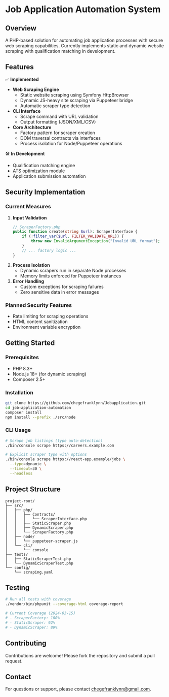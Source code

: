 # Job Application Automation System

## Overview
A PHP-based solution for automating job application processes with secure web scraping capabilities. Currently implements static and dynamic website scraping with qualification matching in development.

## Features
✅ **Implemented**
- **Web Scraping Engine**
  - Static website scraping using Symfony HttpBrowser
  - Dynamic JS-heavy site scraping via Puppeteer bridge
  - Automatic scraper type detection
- **CLI Interface**
  - Scrape command with URL validation
  - Output formatting (JSON/XML/CSV)
- **Core Architecture**
  - Factory pattern for scraper creation
  - DOM traversal contracts via interfaces
  - Process isolation for Node/Puppeteer operations

🛠 **In Development**
- Qualification matching engine
- ATS optimization module
- Application submission automation

## Security Implementation
### Current Measures
1. **Input Validation**
   ```php
   // ScraperFactory.php
   public function create(string $url): ScraperInterface {
       if (!filter_var($url, FILTER_VALIDATE_URL)) {
           throw new InvalidArgumentException("Invalid URL format");
       }
       // ... factory logic ...
   }
   ```
2. **Process Isolation**
   - Dynamic scrapers run in separate Node processes
   - Memory limits enforced for Puppeteer instances
3. **Error Handling**
   - Custom exceptions for scraping failures
   - Zero sensitive data in error messages

### Planned Security Features
- Rate limiting for scraping operations
- HTML content sanitization
- Environment variable encryption

## Getting Started

### Prerequisites
- PHP 8.3+
- Node.js 18+ (for dynamic scraping)
- Composer 2.5+

### Installation
```bash
git clone https://github.com/chegefranklynn/Jobapplication.git
cd job-application-automation
composer install
npm install --prefix ./src/node
```

### CLI Usage
```bash
# Scrape job listings (type auto-detection)
./bin/console scrape https://careers.example.com

# Explicit scraper type with options
./bin/console scrape https://react-app.example/jobs \
  --type=dynamic \
  --timeout=30 \
  --headless
```

## Project Structure
```plaintext
project-root/
├── src/
│   ├── php/
│   │   ├── Contracts/
│   │   │   └── ScraperInterface.php
│   │   ├── StaticScraper.php
│   │   ├── DynamicScraper.php
│   │   └── ScraperFactory.php
│   ├── node/
│   │   └── puppeteer-scraper.js
│   └── cli/
│       └── console
├── tests/
│   ├── StaticScraperTest.php
│   └── DynamicScraperTest.php
└── config/
    └── scraping.yaml
```

## Testing
```bash
# Run all tests with coverage
./vendor/bin/phpunit --coverage-html coverage-report

# Current Coverage (2024-03-15)
# - ScraperFactory: 100%
# - StaticScraper: 92%
# - DynamicScraper: 89%
```

## Contributing

Contributions are welcome! Please fork the repository and submit a pull request.

## Contact

For questions or support, please contact [chegefranklynn@gmail.com](mailto:your-email@example.com).

